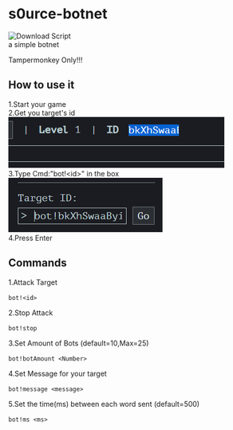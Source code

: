 # s0urce-botnet
![Download Script](https://greasyfork.org/zh-TW/scripts/436892-s0urce-botnet)\
a simple botnet

Tampermonkey Only!!!

## How to use it

1.Start your game\
2.Get you target's id\
![alt text](https://github.com/cmdenthusiant/s0urce-botnet/blob/main/README's/Screenshot%20(44).png)\
3.Type Cmd:"bot!\<id\>" in the box\
![alt text](https://github.com/cmdenthusiant/s0urce-botnet/blob/main/README's/Screenshot%20(45).png)\
4.Press Enter

## Commands

1.Attack Target
```
bot!<id>
```
2.Stop Attack
```
bot!stop
```
3.Set Amount of Bots (default=10,Max=25)
```
bot!botAmount <Number>
```
4.Set Message for your target
```
bot!message <message>
```
5.Set the time(ms) between each word sent (default=500)
```
bot!ms <ms>
```

